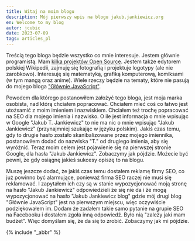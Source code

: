 ```yaml
---
title: Witaj na moim blogu
description: Mój pierwszy wpis na blogu jakub.jankiewicz.org
en: Welcome to my blog
autor: jcubic
date: 2023-07-09
tags: articles_pl
---
```


Treścią tego bloga będzie wszystko co mnie interesuje.  Jestem głównie
programistą. Mam [kilka projektów Open Source](https://github.com/jcubic).
Jestem także edytorem polskiej Wikipedii, zajmuję się fotografią i projektuje
logotypy (ale nie zarobkowo). Interesuję się matematyką, grafiką komputerową,
komiksami (w tym mangą oraz anime). Wiele rzeczy będzie na tematy, które nie
pasują do mojego bloga ["Głównie JavaScript"](https://jcubic.pl).

<!-- more -->

Powodem dla którego postanowiłem założyć tego bloga, jest moja marka osobista,
nad którą chciałem popracować. Chciałem mieć coś co łatwo jest utożsamić z moim
imieniem i nazwiskiem. Chciałem też trochę popracować na SEO dla mojego imienia
i nazwisko. O ile jest informacja o mnie wpisując w Google "Jakub T. Jankiewicz"
to nie ma nic o mnie wpisując "Jakub Jankiewicz" (przynajmniej szukając w języku
polskim).  Jakiś czas temu, gdy to drugie hasło zostało skanibalizowane przez
mojego imiennika, postanowiłem dodać do nazwiska "T." od drugiego imienia, aby się
wyróżnić. Teraz moim celem jest pojawienie się na pierwszej stronie Google, dla
hasła "Jakub Jankiewicz". Zobaczymy jak pójdzie. Możecie być pewni, że gdy
osiągnę jakieś sukcesy opiszę to na blogu.

Muszę jeszcze dodać, że jakiś czas temu dostałem reklamę firmy SEO, co już
powinno być alarmujące, ponieważ firma SEO raczej nie musi się reklamować.  I
zapytałem ich czy są w stanie wypozycjonować moją stronę na hasło "Jakub
Jankiewicz" odpowiedzieli że się nie da i że mogą wypozycjonować na hasło "Jakub
Jankiewicz blog" gdzie mój drugi blog "Głównie JavaScript" jest na pierwszym
miejscu, więc oczywiście podziękowałem im. Dodam że zadałem takie samo pytanie
na grupie SEO na Facebooku i dostałem zgoła inną odpowiedź.  Było nią "zależy
jaki mam budżet". Więc domyślam się, że da się to zrobić.  Zobaczymy jak mi
pójdzie.

{% include "_abbr" %}
